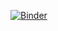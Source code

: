 [![Binder](https://mybinder.org/badge_logo.svg)](https://mybinder.org/v2/gh/aroraakarshan/PDN-Visualization/HEAD?urlpath=%2Fdoc%2Ftree%2FEMIR-SPR-Visualization.ipynb)
